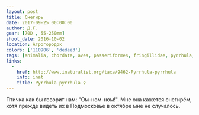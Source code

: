 ```yaml
---
layout: post
title: Снегирь
date: 2017-09-25 00:00:00
author: Д.Г.
gear: [70D , 55-250mm]
shoot_date: 2016-10-02
location: Агрогородок
colors: ['110906', 'dedee3']
tags: [animalia, chordata, aves, passeriformes, fringillidae, pyrrhula, pyrrhula pyrrhula]
links:
  -
    href: http://www.inaturalist.org/taxa/9462-Pyrrhula-pyrrhula
    info: inat
    title: Pyrrhula pyrrhula ♀
---
```

Птичка как бы говорит нам: "Ом-ном-ном!". Мне она кажется снегирём, хотя прежде видеть их в Подмосковье в октябре мне не случалось.
